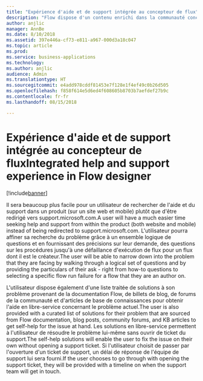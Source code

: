```yaml
---
title: "Expérience d'aide et de support intégrée au concepteur de flux"
description: "Flow dispose d'un contenu enrichi dans la communauté concernant la résolution des problèmes de flux. Une nouvelle expérience de support facilitera la recherche de solutions en ligne, sans devoir ouvrir un ticket de support."
author: anjlic
manager: AnnBe
ms.date: 8/10/2018
ms.assetid: 397e446a-cf73-e811-a967-000d3a18c047
ms.topic: article
ms.prod: 
ms.service: business-applications
ms.technology: 
ms.author: anjlic
audience: Admin
ms.translationtype: HT
ms.sourcegitcommit: e4add978cddf81453e7f128e1f4ef49c0b26d505
ms.openlocfilehash: f858f614e5d6ed4f608605b8703b7aefdef27b9c
ms.contentlocale: fr-fr
ms.lasthandoff: 08/15/2018

---
```

# <a name="integrated-help-and-support-experience-in-flow-designer"></a><span data-ttu-id="eb94d-103">Expérience d'aide et de support intégrée au concepteur de flux</span><span class="sxs-lookup"><span data-stu-id="eb94d-103">Integrated help and support experience in Flow designer</span></span>


[!include[banner](../../includes/banner.md)]

<span data-ttu-id="eb94d-104">Il sera beaucoup plus facile pour un utilisateur de rechercher de l'aide et du support dans un produit (sur un site web et mobile) plutôt que d'être redirigé vers support.microsoft.com.</span><span class="sxs-lookup"><span data-stu-id="eb94d-104">A user will have a much easier time seeking help and support from within the product (both website and mobile) instead of being redirected to support.microsoft.com.</span></span> <span data-ttu-id="eb94d-105">L'utilisateur pourra affiner sa recherche du problème grâce à un ensemble logique de questions et en fournissant des précisions sur leur demande, des questions sur les procédures jusqu'à une défaillance d'exécution de flux pour un flux dont il est le créateur.</span><span class="sxs-lookup"><span data-stu-id="eb94d-105">The user will be able to narrow down into the problem that they are facing by walking through a logical set of questions and by providing the particulars of their ask - right from how-to questions to selecting a specific flow run failure for a flow that they are an author on.</span></span> 

<span data-ttu-id="eb94d-106">L'utilisateur dispose également d'une liste traitée de solutions à son problème provenant de la documentation Flow, de billets de blog, de forums de la communauté et d'articles de base de connaissances pour obtenir l'aide en libre-service concernant le problème actuel.</span><span class="sxs-lookup"><span data-stu-id="eb94d-106">The user is also provided with a curated list of solutions for their problem that are sourced from Flow documentation, blog posts, community forums, and KB articles to get self-help for the issue at hand.</span></span> <span data-ttu-id="eb94d-107">Les solutions en libre-service permettent à l'utilisateur de résoudre le problème lui-même sans ouvrir de ticket du support.</span><span class="sxs-lookup"><span data-stu-id="eb94d-107">The self-help solutions will enable the user to fix the issue on their own without opening a support ticket.</span></span> <span data-ttu-id="eb94d-108">Si l'utilisateur choisit de passer par l'ouverture d'un ticket de support, un délai de réponse de l'équipe de support lui sera fourni.</span><span class="sxs-lookup"><span data-stu-id="eb94d-108">If the user chooses to go through with opening the support ticket, they will be provided with a timeline on when the support team will get in touch.</span></span> 

